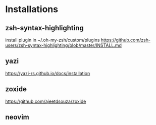 # Installations

## zsh-syntax-highlighting
install plugin in ~/.oh-my-zsh/custom/plugins
https://github.com/zsh-users/zsh-syntax-highlighting/blob/master/INSTALL.md

## yazi
https://yazi-rs.github.io/docs/installation

## zoxide
https://github.com/ajeetdsouza/zoxide

## neovim
